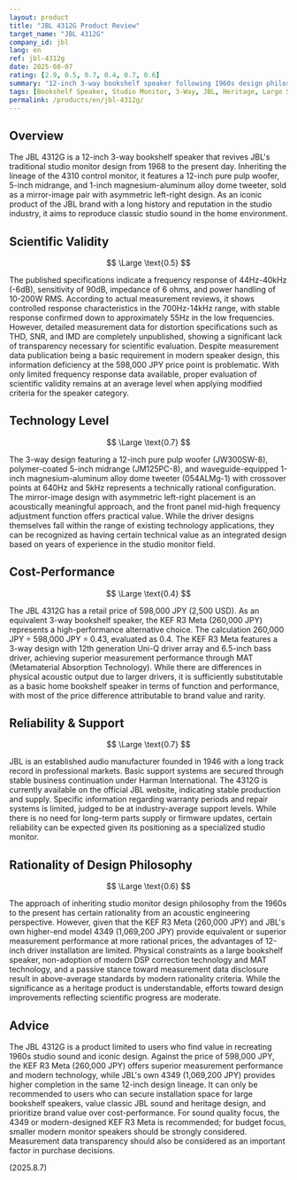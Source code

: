 ```yaml
---
layout: product
title: "JBL 4312G Product Review"
target_name: "JBL 4312G"
company_id: jbl
lang: en
ref: jbl-4312g
date: 2025-08-07
rating: [2.9, 0.5, 0.7, 0.4, 0.7, 0.6]
summary: "12-inch 3-way bookshelf speaker following 1960s design philosophy. Limited measurement data transparency and significant cost-performance challenges"
tags: [Bookshelf Speaker, Studio Monitor, 3-Way, JBL, Heritage, Large Speaker]
permalink: /products/en/jbl-4312g/
---
```


## Overview

The JBL 4312G is a 12-inch 3-way bookshelf speaker that revives JBL's traditional studio monitor design from 1968 to the present day. Inheriting the lineage of the 4310 control monitor, it features a 12-inch pure pulp woofer, 5-inch midrange, and 1-inch magnesium-aluminum alloy dome tweeter, sold as a mirror-image pair with asymmetric left-right design. As an iconic product of the JBL brand with a long history and reputation in the studio industry, it aims to reproduce classic studio sound in the home environment.

## Scientific Validity

$$ \Large \text{0.5} $$

The published specifications indicate a frequency response of 44Hz-40kHz (-6dB), sensitivity of 90dB, impedance of 6 ohms, and power handling of 10-200W RMS. According to actual measurement reviews, it shows controlled response characteristics in the 700Hz-14kHz range, with stable response confirmed down to approximately 55Hz in the low frequencies. However, detailed measurement data for distortion specifications such as THD, SNR, and IMD are completely unpublished, showing a significant lack of transparency necessary for scientific evaluation. Despite measurement data publication being a basic requirement in modern speaker design, this information deficiency at the 598,000 JPY price point is problematic. With only limited frequency response data available, proper evaluation of scientific validity remains at an average level when applying modified criteria for the speaker category.

## Technology Level

$$ \Large \text{0.7} $$

The 3-way design featuring a 12-inch pure pulp woofer (JW300SW-8), polymer-coated 5-inch midrange (JM125PC-8), and waveguide-equipped 1-inch magnesium-aluminum alloy dome tweeter (054ALMg-1) with crossover points at 640Hz and 5kHz represents a technically rational configuration. The mirror-image design with asymmetric left-right placement is an acoustically meaningful approach, and the front panel mid-high frequency adjustment function offers practical value. While the driver designs themselves fall within the range of existing technology applications, they can be recognized as having certain technical value as an integrated design based on years of experience in the studio monitor field.

## Cost-Performance

$$ \Large \text{0.4} $$

The JBL 4312G has a retail price of 598,000 JPY (2,500 USD). As an equivalent 3-way bookshelf speaker, the KEF R3 Meta (260,000 JPY) represents a high-performance alternative choice. The calculation 260,000 JPY ÷ 598,000 JPY = 0.43, evaluated as 0.4. The KEF R3 Meta features a 3-way design with 12th generation Uni-Q driver array and 6.5-inch bass driver, achieving superior measurement performance through MAT (Metamaterial Absorption Technology). While there are differences in physical acoustic output due to larger drivers, it is sufficiently substitutable as a basic home bookshelf speaker in terms of function and performance, with most of the price difference attributable to brand value and rarity.

## Reliability & Support

$$ \Large \text{0.7} $$

JBL is an established audio manufacturer founded in 1946 with a long track record in professional markets. Basic support systems are secured through stable business continuation under Harman International. The 4312G is currently available on the official JBL website, indicating stable production and supply. Specific information regarding warranty periods and repair systems is limited, judged to be at industry-average support levels. While there is no need for long-term parts supply or firmware updates, certain reliability can be expected given its positioning as a specialized studio monitor.

## Rationality of Design Philosophy

$$ \Large \text{0.6} $$

The approach of inheriting studio monitor design philosophy from the 1960s to the present has certain rationality from an acoustic engineering perspective. However, given that the KEF R3 Meta (260,000 JPY) and JBL's own higher-end model 4349 (1,069,200 JPY) provide equivalent or superior measurement performance at more rational prices, the advantages of 12-inch driver installation are limited. Physical constraints as a large bookshelf speaker, non-adoption of modern DSP correction technology and MAT technology, and a passive stance toward measurement data disclosure result in above-average standards by modern rationality criteria. While the significance as a heritage product is understandable, efforts toward design improvements reflecting scientific progress are moderate.

## Advice

The JBL 4312G is a product limited to users who find value in recreating 1960s studio sound and iconic design. Against the price of 598,000 JPY, the KEF R3 Meta (260,000 JPY) offers superior measurement performance and modern technology, while JBL's own 4349 (1,069,200 JPY) provides higher completion in the same 12-inch design lineage. It can only be recommended to users who can secure installation space for large bookshelf speakers, value classic JBL sound and heritage design, and prioritize brand value over cost-performance. For sound quality focus, the 4349 or modern-designed KEF R3 Meta is recommended; for budget focus, smaller modern monitor speakers should be strongly considered. Measurement data transparency should also be considered as an important factor in purchase decisions.

(2025.8.7)
